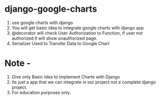 # django-google-charts
1. use google charts with django
2. You will get basic idea to integrate google charts with django app
3. @decorator will check User Authorization to Function, if user not authorized it will show unauthorized page.
4. Serializer Used to Transfer Data to Google Chart

# Note - 
1. Give only Basic idea to implement Charts with Django
2. Its just a app that we can integrate in our project not a complete django project.
3. For education purposes only.
